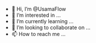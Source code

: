 - 👋 Hi, I’m @UsamaFlow
- 👀 I’m interested in ...
- 🌱 I’m currently learning ...
- 💞️ I’m looking to collaborate on ...
- 📫 How to reach me ...

<!---
UsamaFlow/UsamaFlow is a ✨ special ✨ repository because its `README.md` (this file) appears on your GitHub profile.
You can click the Preview link to take a look at your changes.
--->
